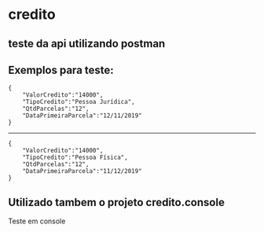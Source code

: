 # credito

## teste da api utilizando postman
Exemplos para teste:
----------------
    {
        "ValorCredito":"14000",
        "TipoCredito":"Pessoa Jurídica",
        "QtdParcelas":"12",
        "DataPrimeiraParcela":"12/11/2019"
    }
----------------
    {
        "ValorCredito":"14000",
        "TipoCredito":"Pessoa Física",
        "QtdParcelas":"12",
        "DataPrimeiraParcela":"11/12/2019"
    }

## Utilizado tambem o projeto credito.console
Teste em console